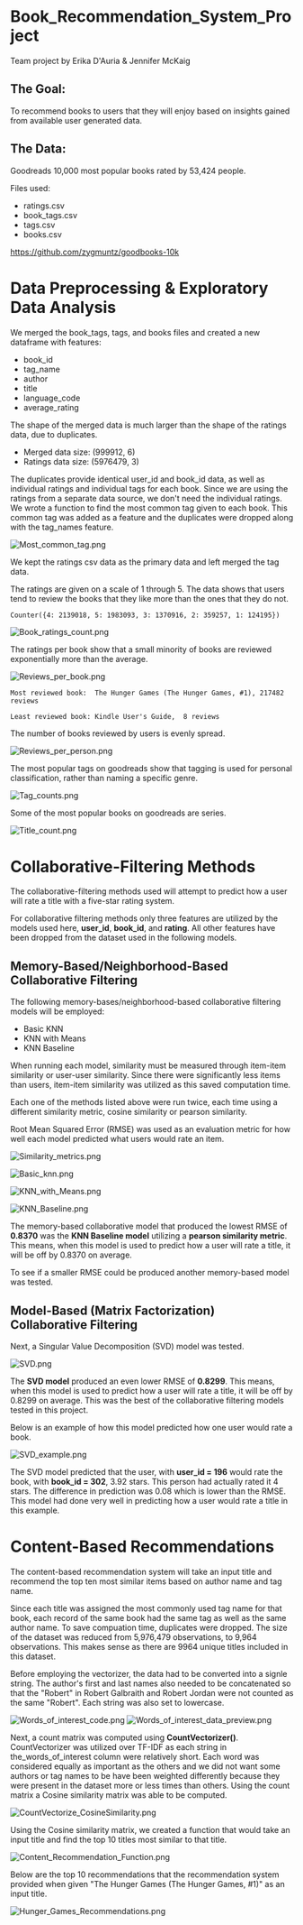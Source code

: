 # Book_Recommendation_System_Project

Team project by Erika D'Auria & Jennifer McKaig

## The Goal: 
To recommend books to users that they will enjoy based on insights gained from available user generated data.

## The Data: 
Goodreads 10,000 most popular books rated by 53,424 people. 

Files used: 
  - ratings.csv
  - book_tags.csv
  - tags.csv
  - books.csv

https://github.com/zygmuntz/goodbooks-10k

# Data Preprocessing & Exploratory Data Analysis

We merged the book_tags, tags, and books files and created a new dataframe with features:
  - book_id 
  - tag_name
  - author
  - title
  - language_code
  - average_rating
   
The shape of the merged data is much larger than the shape of the ratings data, due to duplicates. 
 - Merged data size:  (999912, 6)
 - Ratings data size:  (5976479, 3)

The duplicates provide identical user_id and book_id data, as well as individual ratings and individual tags for each book. Since we are using the ratings from a separate data source, we don't need the individual ratings. We wrote a function to find the most common tag given to each book. This common tag was added as a feature and the duplicates were dropped along with the tag_names feature. 

![Most_common_tag.png]()

We kept the ratings csv data as the primary data and left merged the tag data. 

The ratings are given on a scale of 1 through 5. The data shows that users tend to review the books that they like more than the ones that they do not.

    Counter({4: 2139018, 5: 1983093, 3: 1370916, 2: 359257, 1: 124195})

![Book_ratings_count.png]()

The ratings per book show that a small minority of books are reviewed exponentially more than the average.

![Reviews_per_book.png]()
  
    Most reviewed book:  The Hunger Games (The Hunger Games, #1), 217482 reviews
  
    Least reviewed book: Kindle User's Guide,  8 reviews

The number of books reviewed by users is evenly spread.

![Reviews_per_person.png]()

The most popular tags on goodreads show that tagging is used for personal classification, rather than naming a specific genre. 

![Tag_counts.png]()

Some of the most popular books on goodreads are series. 

![Title_count.png]()
  

# Collaborative-Filtering Methods

The collaborative-filtering methods used will attempt to predict how a user will rate a title with a five-star rating system.

For collaborative filtering methods only three features are utilized by the models used here, __user_id__, __book_id__, and __rating__. All other features have been dropped from the dataset used in the following models.

## Memory-Based/Neighborhood-Based Collaborative Filtering

The following memory-bases/neighborhood-based collaborative filtering models will be employed:

 - Basic KNN
 - KNN with Means
 - KNN Baseline
 
 When running each model, similarity must be measured through item-item similarity or user-user similarity. Since there were significantly less items than users, item-item similarity was utilized as this saved computation time.
 
 Each one of the methods listed above were run twice, each time using a different similarity metric, cosine similarity or pearson similarity.
 
 Root Mean Squared Error (RMSE) was used as an evaluation metric for how well each model predicted what users would rate an item.

![Similarity_metrics.png](https://github.com/erikajane/Book_Recommendation_System_Project/blob/master/Images/Similarity_metrics.png)

![Basic_knn.png](https://github.com/erikajane/Book_Recommendation_System_Project/blob/master/Images/Basic_knn.png)

![KNN_with_Means.png](https://github.com/erikajane/Book_Recommendation_System_Project/blob/master/Images/KNN_with_Means.png)

![KNN_Baseline.png](https://github.com/erikajane/Book_Recommendation_System_Project/blob/master/Images/KNN_Baseline.png)

The memory-based collaborative model that produced the lowest RMSE of __0.8370__ was the __KNN Baseline model__ utilizing a __pearson similarity metric__. This means, when this model is used to predict how a user will rate a title, it will be off by 0.8370 on average.

To see if a smaller RMSE could be produced another memory-based model was tested.

## Model-Based (Matrix Factorization) Collaborative Filtering

Next, a Singular Value Decomposition (SVD) model was tested.

![SVD.png](https://github.com/erikajane/Book_Recommendation_System_Project/blob/master/Images/SVD.png)

The __SVD model__ produced an even lower RMSE of __0.8299__. This means, when this model is used to predict how a user will rate a title, it will be off by 0.8299 on average. This was the best of the collaborative filtering models tested in this project.

Below is an example of how this model predicted how one user would rate a book.

![SVD_example.png](https://github.com/erikajane/Book_Recommendation_System_Project/blob/master/Images/SVD_example.png)

The SVD model predicted that the user, with __user_id = 196__ would rate the book, with __book_id = 302__, 3.92 stars. This person had actually rated it 4 stars. The difference in prediction was 0.08 which is lower than the RMSE. This model had done very well in predicting how a user would rate a title in this example.

# Content-Based Recommendations

The content-based recommendation system will take an input title and recommend the top ten most similar items based on author name and tag name.

Since each title was assigned the most commonly used tag name for that book, each record of the same book had the same tag as well as the same author name. To save compuation time, duplicates were dropped. The size of the dataset was reduced from 5,976,479 observations, to 9,964 observations. This makes sense as there are 9964 unique titles included in this dataset.

Before employing the vectorizer, the data had to be converted into a signle string. The author's first and last names also needed to be concatenated so that the "Robert" in Robert Galbraith and Robert Jordan were not counted as the same "Robert". Each string was also set to lowercase.

![Words_of_interest_code.png](https://github.com/erikajane/Book_Recommendation_System_Project/blob/master/Images/Words_of_interest_code.png)
![Words_of_interest_data_preview.png](https://github.com/erikajane/Book_Recommendation_System_Project/blob/master/Images/Words_of_interest_data_preview.png)

Next, a count matrix was computed using __CountVectorizer()__. CountVectorizer was utilized over TF-IDF as each string in the_words_of_interest column were relatively short. Each word was considered equally as important as the others and we did not want some authors or tag names to be have been weighted differently because they were present in the dataset more or less times than others. Using the count matrix a Cosine similarity matrix was able to be computed.

![CountVectorize_CosineSimilarity.png](https://github.com/erikajane/Book_Recommendation_System_Project/blob/master/Images/CountVectorize_CosineSimilarity.png)

Using the Cosine similarity matrix, we created a function that would take an input title and find the top 10 titles most similar to that title.

![Content_Recommendation_Function.png](https://github.com/erikajane/Book_Recommendation_System_Project/blob/master/Images/Content_Recommendation_Function.png)

Below are the top 10 recommendations that the recommendation system provided when given "The Hunger Games (The Hunger Games, #1)" as an input title.

![Hunger_Games_Recommendations.png](https://github.com/erikajane/Book_Recommendation_System_Project/blob/master/Images/Hunger_Games_Recommendations.png)